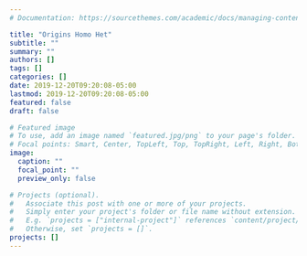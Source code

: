 ```yaml
---
# Documentation: https://sourcethemes.com/academic/docs/managing-content/

title: "Origins Homo Het"
subtitle: ""
summary: ""
authors: []
tags: []
categories: []
date: 2019-12-20T09:20:08-05:00
lastmod: 2019-12-20T09:20:08-05:00
featured: false
draft: false

# Featured image
# To use, add an image named `featured.jpg/png` to your page's folder.
# Focal points: Smart, Center, TopLeft, Top, TopRight, Left, Right, BottomLeft, Bottom, BottomRight.
image:
  caption: ""
  focal_point: ""
  preview_only: false

# Projects (optional).
#   Associate this post with one or more of your projects.
#   Simply enter your project's folder or file name without extension.
#   E.g. `projects = ["internal-project"]` references `content/project/deep-learning/index.md`.
#   Otherwise, set `projects = []`.
projects: []
---
```

